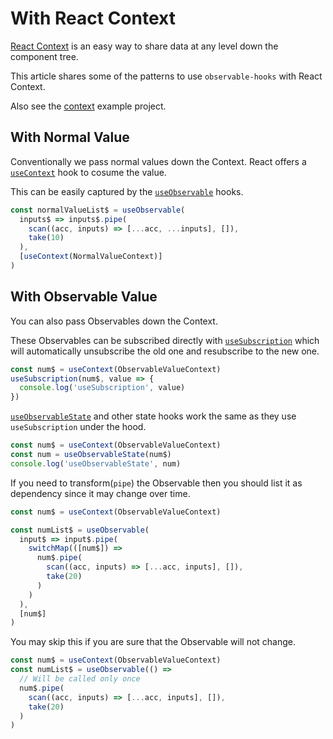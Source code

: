 # With React Context

[React Context](https://reactjs.org/docs/context.html) is an easy way to share data at any level down the component tree.

This article shares some of the patterns to use `observable-hooks` with React Context.

Also see the [context](/examples/context.html) example project.

## With Normal Value

Conventionally we pass normal values down the Context. React offers a [`useContext`](https://reactjs.org/docs/hooks-reference.html#usecontext) hook to cosume the value.

This can be easily captured by the [`useObservable`](./README/md#useobservable) hooks.

```javascript
const normalValueList$ = useObservable(
  inputs$ => inputs$.pipe(
    scan((acc, inputs) => [...acc, ...inputs], []),
    take(10)
  ),
  [useContext(NormalValueContext)]
)
```

## With Observable Value

You can also pass Observables down the Context.

These Observables can be subscribed directly with [`useSubscription`](./README/md#usesubscription) which will automatically unsubscribe the old one and resubscribe to the new one.

```javascript
const num$ = useContext(ObservableValueContext)
useSubscription(num$, value => {
  console.log('useSubscription', value)
})
```

[`useObservableState`](./README/md#useobservablestate) and other state hooks work the same as they use `useSubscription` under the hood.

```javascript
const num$ = useContext(ObservableValueContext)
const num = useObservableState(num$)
console.log('useObservableState', num)
```

If you need to transform(`pipe`) the Observable then you should list it as dependency since it may change over time.

```javascript
const num$ = useContext(ObservableValueContext)

const numList$ = useObservable(
  input$ => input$.pipe(
    switchMap(([num$]) =>
      num$.pipe(
        scan((acc, inputs) => [...acc, inputs], []),
        take(20)
      )
    )
  ),
  [num$]
)
```

You may skip this if you are sure that the Observable will not change.

```javascript
const num$ = useContext(ObservableValueContext)
const numList$ = useObservable(() =>
  // Will be called only once
  num$.pipe(
    scan((acc, inputs) => [...acc, inputs], []),
    take(20)
  )
)
```
